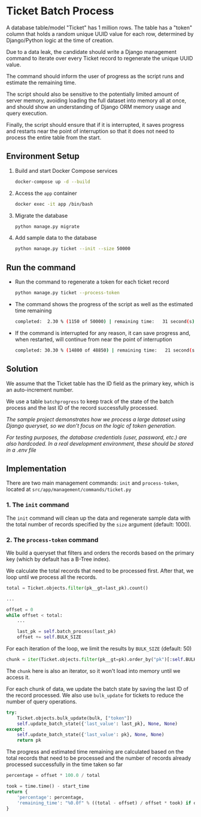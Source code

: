 # Ticket Batch Process

A database table/model "Ticket" has 1 million rows. The table has a "token" column that holds a random unique UUID value for each row, determined by Django/Python logic at the time of creation.

Due to a data leak, the candidate should write a Django management command to iterate over every Ticket record to regenerate the unique UUID value.

The command should inform the user of progress as the script runs and estimate the remaining time.

The script should also be sensitive to the potentially limited amount of server memory, avoiding loading the full dataset into memory all at once, and should show an understanding of Django ORM memory usage and query execution.

Finally, the script should ensure that if it is interrupted, it saves progress and restarts near the point of interruption so that it does not need to process the entire table from the start.

## Environment Setup

1. Build and start Docker Compose services
    ```bash
    docker-compose up -d --build
    ```

2. Access the `app` container
    ```bash
    docker exec -it app /bin/bash
    ```

3. Migrate the database
    ```bash
    python manage.py migrate
    ```

4. Add sample data to the database
    ```bash
    python manage.py ticket --init --size 50000
    ```

## Run the command

- Run the command to regenerate a token for each ticket record
    ```bash
    python manage.py ticket --process-token
    ```

- The command shows the progress of the script as well as the estimated time remaining
    ```bash
    completed:  2.30 % (1150 of 50000) | remaining time:   31 second(s)
    ```

- If the command is interrupted for any reason, it can save progress and, when restarted, will continue from near the point of interruption
    ```bash
    completed: 30.30 % (14800 of 48850) | remaining time:   21 second(s)
    ```

## Solution

We assume that the Ticket table has the ID field as the primary key, which is an auto-increment number.

We use a table `batchprogress` to keep track of the state of the batch process and the last ID of the record successfully processed.

*The sample project demonstrates how we process a large dataset using Django queryset, so we don’t focus on the logic of token generation.*

*For testing purposes, the database credentials (user, password, etc.) are also hardcoded. In a real development environment, these should be stored in a .env file*

## Implementation

There are two main management commands: `init` and `process-token`, located at `src/app/management/commands/ticket.py`

### 1. The `init` command

The `init` command will clean up the data and regenerate sample data with the total number of records specified by the `size` argument (default: 1000).

### 2. The `process-token` command

We build a queryset that filters and orders the records based on the primary key (which by default has a B-Tree index).

We calculate the total records that need to be processed first. After that, we loop until we process all the records.
```python
total = Ticket.objects.filter(pk__gt=last_pk).count()

...

offset = 0
while offset < total:
    ...

    last_pk = self.batch_process(last_pk)
    offset += self.BULK_SIZE
```

For each iteration of the loop, we limit the results by `BULK_SIZE` (default: 50)

```python
chunk = iter(Ticket.objects.filter(pk__gt=pk).order_by("pk")[:self.BULK_SIZE])
```
The `chunk` here is also an iterator, so it won't load into memory until we access it.

For each chunk of data, we update the batch state by saving the last ID of the record processed.
We also use `bulk_update` for tickets to reduce the number of query operations.
```python
try:
    Ticket.objects.bulk_update(bulk, ["token"])
    self.update_batch_state({'last_value': last_pk}, None, None)
except:
    self.update_batch_state({'last_value': pk}, None, None)
    return pk
```

The progress and estimated time remaining are calculated based on the total records that need to be processed and the number of records already processed successfully in the time taken so far
```python
percentage = offset * 100.0 / total

took = time.time() - start_time
return {
    'percentage': percentage,
    'remaining_time': "%0.0f" % ((total - offset) / offset * took) if offset > 0 else "-"
}
```
